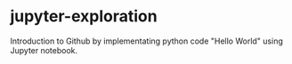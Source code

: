 # jupyter-exploration
Introduction to Github by implementating python code "Hello World" using Jupyter notebook.
